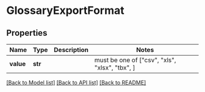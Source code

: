 # GlossaryExportFormat


## Properties
Name | Type | Description | Notes
------------ | ------------- | ------------- | -------------
**value** | **str** |  |  must be one of ["csv", "xls", "xlsx", "tbx", ]

[[Back to Model list]](../README.md#documentation-for-models) [[Back to API list]](../README.md#documentation-for-api-endpoints) [[Back to README]](../README.md)


